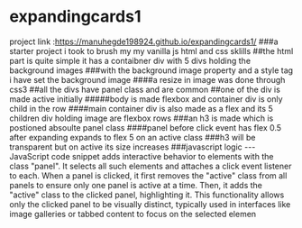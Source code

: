 # expandingcards1
project link :https://manuhegde198924.github.io/expandingcards1/
###a starter project i took to brush my my vanilla js html and css sklills 
##the html part is quite simple it has a contaibner div with 5 divs holding the background images 
###with the background  image property and a style tag i have set the background image
####a resize in image was done through css3
##all the divs have panel class and are common 
##one of the div is made active initially
#####body is made flexbox and container div is only child in the row
####main container div is also made as a flex and its 5 children div holding image are flexbox rows
###an h3 is made which is postioned absoulte panel class
####panel before click event has flex 0.5 after expanding expands to flex 5 on an active class
###h3 will be transparent but on active its size increases 
###javascript logic ---JavaScript code snippet adds interactive behavior to elements with the class "panel". It selects all such elements and attaches a click event listener to each. When a panel is clicked, it first removes the "active" class from all panels to ensure only one panel is active at a time. Then, it adds the "active" class to the clicked panel, highlighting it. This functionality allows only the clicked panel to be visually distinct, typically used in interfaces like image galleries or tabbed content to focus on the selected elemen
